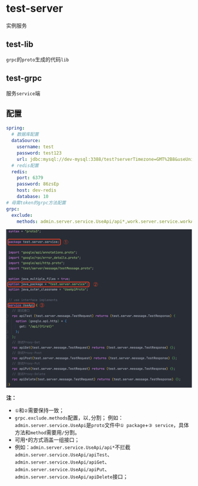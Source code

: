 # test-server

实例服务

## test-lib

`grpc`的`proto`生成的代码`lib`

## test-grpc

服务`service`端

## 配置

```yaml
spring:
  # 数据库配置
  dataSource:
    username: test
    password: test123
    url: jdbc:mysql://dev-mysql:3388/test?serverTimezone=GMT%2B8&useUnicode=true&characterEncoding=utf-8&useSSL=false&nullCatalogMeansCurrent=true
  # redis配置
  redis:
    port: 6379
    password: 86zsEp
    host: dev-redis
    database: 10
# 毋需token的grpc方法配置
grpc:
  exclude:
    methods: admin.server.service.UseApi/api*,work.server.service.workApi/workDetail
```

![avatar](../../doc/pics/proto.jpg)

**注：**
+ `①`和`②`需要保持一致；
+ `grpc.exclude.methods`配置，以`,`分割； 例如：`admin.server.service.UseApi`是`proto`文件中`① package`+`③ service`，具体方法和`method`需要用`/`分割。
+ 可用`*`的方式涵盖一组接口；
+ 例如：`admin.server.service.UseApi/api*`不拦截`admin.server.service.UseApi/apiTest`、`admin.server.service.UseApi/apiGet`、`admin.server.service.UseApi/apiPut`、`admin.server.service.UseApi/apiDelete`接口；
